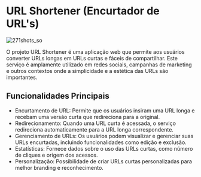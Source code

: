 # URL Shortener (Encurtador de URL's)

![271shots_so](https://github.com/Sans-arch/url-shortener/assets/69471715/95ff1c88-21be-47fc-8bac-393f0f0488b1)


O projeto URL Shortener é uma aplicação web que permite aos usuários converter URLs longas em URLs curtas e fáceis de compartilhar. Este serviço é amplamente utilizado em redes sociais, campanhas de marketing e outros contextos onde a simplicidade e a estética das URLs são importantes.


## Funcionalidades Principais
* Encurtamento de URL: Permite que os usuários insiram uma URL longa e recebam uma versão curta que redireciona para a original.
* Redirecionamento: Quando uma URL curta é acessada, o serviço redireciona automaticamente para a URL longa correspondente.
* Gerenciamento de URLs: Os usuários podem visualizar e gerenciar suas URLs encurtadas, incluindo funcionalidades como edição e exclusão.
* Estatísticas: Fornece dados sobre o uso das URLs curtas, como número de cliques e origem dos acessos.
* Personalização: Possibilidade de criar URLs curtas personalizadas para melhor branding e reconhecimento.
